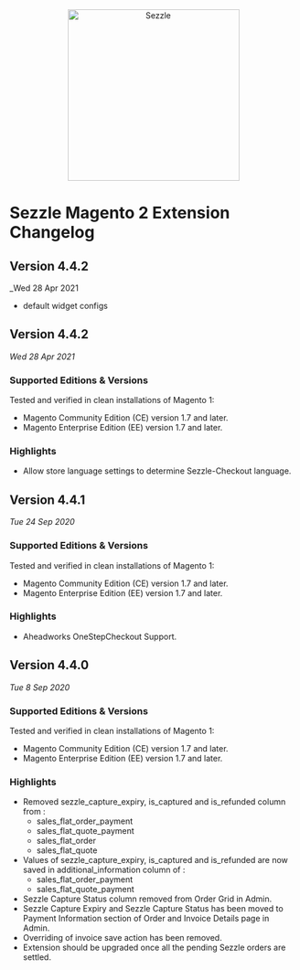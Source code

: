 <div align="center">
    <a href="https://sezzle.com">
        <img src="https://media.sezzle.com/branding/2.0/Sezzle_Logo_FullColor.svg" width="300px" alt="Sezzle" />
    </a>
</div>

# Sezzle Magento 2 Extension Changelog
## Version 4.4.2
_Wed 28 Apr 2021
- default widget configs

## Version 4.4.2

_Wed 28 Apr 2021_

### Supported Editions & Versions

Tested and verified in clean installations of Magento 1:

- Magento Community Edition (CE) version 1.7 and later.
- Magento Enterprise Edition (EE) version 1.7 and later.

### Highlights

- Allow store language settings to determine Sezzle-Checkout language.

## Version 4.4.1

_Tue 24 Sep 2020_

### Supported Editions & Versions

Tested and verified in clean installations of Magento 1:

- Magento Community Edition (CE) version 1.7 and later.
- Magento Enterprise Edition (EE) version 1.7 and later.

### Highlights

- Aheadworks OneStepCheckout Support.

## Version 4.4.0

_Tue 8 Sep 2020_

### Supported Editions & Versions

Tested and verified in clean installations of Magento 1:

- Magento Community Edition (CE) version 1.7 and later.
- Magento Enterprise Edition (EE) version 1.7 and later.

### Highlights

- Removed sezzle_capture_expiry, is_captured and is_refunded column from :
    - sales_flat_order_payment
    - sales_flat_quote_payment
    - sales_flat_order
    - sales_flat_quote
- Values of sezzle_capture_expiry, is_captured and is_refunded are now saved in additional_information column of :
    - sales_flat_order_payment
    - sales_flat_quote_payment
- Sezzle Capture Status column removed from Order Grid in Admin.
- Sezzle Capture Expiry and Sezzle Capture Status has been moved to Payment Information section of Order and Invoice Details page in Admin.
- Overriding of invoice save action has been removed.
- Extension should be upgraded once all the pending Sezzle orders are settled.
